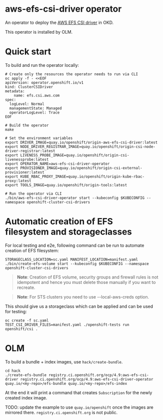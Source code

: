# aws-efs-csi-driver operator

An operator to deploy the [AWS EFS CSI driver](https://github.com/openshift/aws-efs-csi-driver) in OKD.

This operator is installed by OLM.

# Quick start

To build and run the operator locally:

```shell
# Create only the resources the operator needs to run via CLI
oc apply -f - <<EOF
apiVersion: operator.openshift.io/v1
kind: ClusterCSIDriver
metadata:
    name: efs.csi.aws.com
spec:
  logLevel: Normal
  managementState: Managed
  operatorLogLevel: Trace
EOF

# Build the operator
make

# Set the environment variables
export DRIVER_IMAGE=quay.io/openshift/origin-aws-efs-csi-driver:latest
export NODE_DRIVER_REGISTRAR_IMAGE=quay.io/openshift/origin-csi-node-driver-registrar:latest
export LIVENESS_PROBE_IMAGE=quay.io/openshift/origin-csi-livenessprobe:latest
export OPERATOR_NAME=aws-efs-csi-driver-operator
export PROVISIONER_IMAGE=quay.io/openshift/origin-csi-external-provisioner:latest
export KUBE_RBAC_PROXY_IMAGE=quay.io/openshift/origin-kube-rbac-proxy:latest
export TOOLS_IMAGE=quay.io/openshift/origin-tools:latest

# Run the operator via CLI
./bin/aws-efs-csi-driver-operator start --kubeconfig $KUBECONFIG --namespace openshift-cluster-csi-drivers
```

# Automatic creation of EFS filesystem and storageclasses

For local testing and e2e, following command can be run to automate creation of EFS filesystem:

```
STORAGECLASS_LOCATION=sc.yaml MANIFEST_LOCATION=manifest.yaml ./bin/create-efs-volume start --kubeconfig $KUBECONFIG --namespace openshift-cluster-csi-drivers
```

> **Note**: Creation of EFS volume, security groups and firewall rules is not idempotent and hence you must delete those manually if you want to recreate.

> **Note**: For STS clusters you need to use --local-aws-creds option.

This should give us a storageclass which can be applied and can be used for testing:

```shell
oc create -f sc.yaml
TEST_CSI_DRIVER_FILES=manifest.yaml ./openshift-tests run openshift/csi .
```


# OLM

To build a bundle + index images, use `hack/create-bundle`.

```
cd hack
./create-efs-bundle registry.ci.openshift.org/ocp/4.9:aws-efs-csi-driver registry.ci.openshift.org/ocp/4.9:aws-efs-csi-driver-operator quay.io/<my-repo>/efs-bundle quay.io/<my-repo>/efs-index
```

At the end it will print a command that creates `Subscription` for the newly created index image.

TODO: update the example to use `quay.io/openshift` once the images are mirrored there. `registry.ci.openshift.org` is not public.
